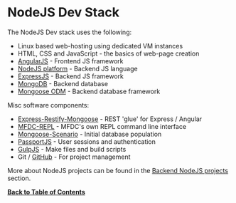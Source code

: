NodeJS Dev Stack
================
The NodeJS Dev stack uses the following:

* Linux based web-hosting using dedicated VM instances
* HTML, CSS and JavaScript - the basics of web-page creation
* [AngularJS](http://angularjs.org) - Frontend JS framework
* [NodeJS platform](http://nodejs.org) - Backend JS language
* [ExpressJS](http://expressjs.com) - Backend JS framework
* [MongoDB](https://www.mongodb.org) - Backend database
* [Mongoose ODM](http://mongoosejs.com) - Backend database framework

Misc software components:

* [Express-Restify-Mongoose](https://www.npmjs.org/package/express-restify-mongoose) - REST 'glue' for Express / Angular
* [MFDC-REPL](https://github.com/MomsFriendlyDevCo/mfdc-repl) - MFDC's own REPL command line interface
* [Mongoose-Scenario](https://github.com/hash-bang/Node-Mongoose-Scenario) - Initial database population
* [PassportJS](http://passportjs.org) - User sessions and authentication
* [GulpJS](http://gulpjs.com) - Make files and build scripts
* Git / [GitHub](https://github.com) - For project management

More about NodeJS projects can be found in the [Backend NodeJS projects](style-node.md) section.


**[Back to Table of Contents](README.md)**
